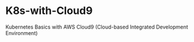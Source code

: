 # K8s-with-Cloud9
Kubernetes Basics with AWS Cloud9 (Cloud-based Integrated Development Environment)
